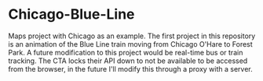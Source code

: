 # Chicago-Blue-Line
Maps project with Chicago as an example.  The first project in this repository is an animation of the Blue Line train moving from Chicago O'Hare to Forest Park. A future modification to this project would be real-time bus or train tracking.  The CTA locks their API down to not be available to be accessed from the browser, in the future I'll modify this through a proxy with a server.
